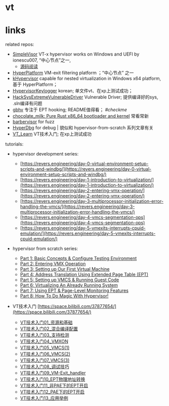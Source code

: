 # vt


# links

related repos:
- [SimpleVisor](https://github.com/ionescu007/SimpleVisor) VT-x hypervisor works on Windows and UEFI by ionescu007, “中心节点”之一, 
    - [源码阅读](./SimpleVisorRead.html)
- [HyperPlatform](https://github.com/tandasat/HyperPlatform) VM-exit filtering platform ；“中心节点” 之一
- [kHypervisor](https://github.com/Kelvinhack/kHypervisor) capable for nested virtualization in Windows x64 platform, 基于 HyperPlatform；
- [HypervisorKeylogger](https://github.com/ParkHanbum/HypervisorKeylogger) korean; 单文件vt、在xp上测试成功；
- [HackSysExtremeVulnerableDriver](https://github.com/hacksysteam/HackSysExtremeVulnerableDriver) Vulnerable Driver; 提供编译好的sys, .sln编译有问题
- [gbhv](https://github.com/Gbps/gbhv) 专注于 EPT hooking; README值得看； *#checkme*
- [chocolate_milk: Pure Rust x86_64 bootloader and kernel](https://github.com/gamozolabs/chocolate_milk) 常看常新
- [barbervisor](https://blog.talosintelligence.com/2020/08/barbervisor.html) for fuzz
- [HyperDbg](https://github.com/HyperDbg/HyperDbg) for debug | 貌似和 hypervisor-from-scratch 系列文章有关
- [VT_Learn](https://github.com/zzhouhe/VT_Learn) VT技术入门; 在xp上测试成功

tutorials:

- hypervisor development series:
    - [https://revers.engineering/day-0-virtual-environment-setup-scripts-and-windbg/](https://revers.engineering/day-0-virtual-environment-setup-scripts-and-windbg/)
    - [https://revers.engineering/day-1-introduction-to-virtualization/](https://revers.engineering/day-1-introduction-to-virtualization/)
    - [https://revers.engineering/day-2-entering-vmx-operation/](https://revers.engineering/day-2-entering-vmx-operation/)
    - [https://revers.engineering/day-3-multiprocessor-initialization-error-handling-the-vmcs/](https://revers.engineering/day-3-multiprocessor-initialization-error-handling-the-vmcs/)
    - [https://revers.engineering/day-4-vmcs-segmentation-ops](https://revers.engineering/day-4-vmcs-segmentation-ops)
    - [https://revers.engineering/day-5-vmexits-interrupts-cpuid-emulation/](https://revers.engineering/day-5-vmexits-interrupts-cpuid-emulation/)


- hypervisor from scratch series:
    - [Part 1: Basic Concepts & Configure Testing Environment](https://rayanfam.com/topics/hypervisor-from-scratch-part-1/)
    - [Part 2: Entering VMX Operation](https://rayanfam.com/topics/hypervisor-from-scratch-part-2/)
    - [Part 3: Setting up Our First Virtual Machine](https://rayanfam.com/topics/hypervisor-from-scratch-part-3/)
    - [Part 4: Address Translation Using Extended Page Table (EPT)](https://rayanfam.com/topics/hypervisor-from-scratch-part-4/)
    - [Part 5: Setting up VMCS & Running Guest Code](https://rayanfam.com/topics/hypervisor-from-scratch-part-5/)
    - [Part 6: Virtualizing An Already Running System](https://rayanfam.com/topics/hypervisor-from-scratch-part-6/)
    - [Part 7: Using EPT & Page-Level Monitoring Features](https://rayanfam.com/topics/hypervisor-from-scratch-part-7/)
    - [Part 8: How To Do Magic With Hypervisor!](https://rayanfam.com/topics/hypervisor-from-scratch-part-8/)

- VT技术入门 [https://space.bilibili.com/37877654/](https://space.bilibili.com/37877654/)
    - [VT技术入门01_资源和基础](https://www.bilibili.com/video/BV1hb411i7Hj)
    - [VT技术入门02_混合编译配置](https://www.bilibili.com/video/BV1cb411e7oU)
    - [VT技术入门03_支持检测](https://www.bilibili.com/video/BV1Eb411e7U9)
    - [VT技术入门04_VMXON](https://www.bilibili.com/video/BV1vb411e7LS)
    - [VT技术入门05_VMCS(1)](https://www.bilibili.com/video/BV1Pb411v78s)
    - [VT技术入门06_VMCS(2)](https://www.bilibili.com/video/BV1ob411n7jr)
    - [VT技术入门07_VMCS(3)](https://www.bilibili.com/video/BV1fb411n7GT)
    - [VT技术入门08_调试技巧](https://www.bilibili.com/video/BV1Gb411H7UW)
    - [VT技术入门09_VM-Exit_handler](https://www.bilibili.com/video/BV1mb411H7LX)
    - [VT技术入门10_EPT物理地址转换](https://www.bilibili.com/video/BV1fb411H73R)
    - [VT技术入门11_非PAE下的EPT开启](https://www.bilibili.com/video/BV1mb411J7Wu)
    - [VT技术入门12_PAE下的EPT开启](https://www.bilibili.com/video/BV15b411n72U)
    - [VT技术入门13_应用举例](https://www.bilibili.com/video/BV1Hb411n7Mw)